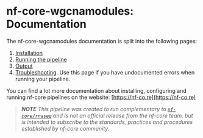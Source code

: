 # nf-core-wgcnamodules: Documentation

The nf-core-wgcnamodules documentation is split into the following pages:

1. [Installation](installation.md)
2. [Running the pipeline](usage.md)
3. [Output](output.md)
4. [Troubleshooting](troubleshooting.md). Use this page if you have undocumented errors when running your pipeline.

You can find a lot more documentation about installing, configuring and running nf-core pipelines on the website: [https://nf-co.re](https://nf-co.re)

> _**NOTE** This pipeline was created to run complementary to [`nf-core/rnaseq`](https://github.com/nf-core/rnaseq) and is not an official release from the nf-core team, but is intended to subscribe to the standards, practices and procedures established by nf-core community._
